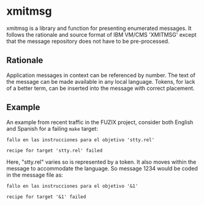# xmitmsg

xmitmsg is a library and function for presenting enumerated messages.
It follows the rationale and source format of IBM VM/CMS 'XMITMSG'
except that the message repository does not have to be pre-processed.

## Rationale

Application messages in context can be referenced by number.
The text of the message can be made available in any local language.
Tokens, for lack of a better term, can be inserted into the message 
with correct placement.

## Example

An example from recent traffic in the FUZIX project,
consider both English and Spanish for a failing `make` target:

    fallo en las instrucciones para el objetivo 'stty.rel'

    recipe for target 'stty.rel' failed

Here, "stty.rel" varies so is represented by a token.
It also moves within the message to accommodate the language.
So message 1234 would be coded in the message file as:

    fallo en las instrucciones para el objetivo '&1'

    recipe for target '&1' failed



